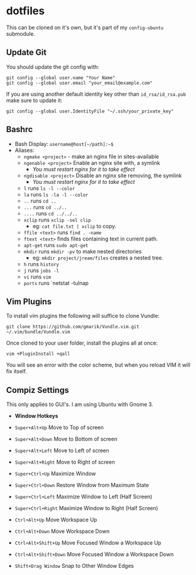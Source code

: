 # dotfiles

This can be cloned on it's own, but it's part of my `config-ubuntu` submodule.

## Update Git
You should update the git config with:
```
git config --global user.name "Your Name"
git config --global user.email "your_email@example.com"
```

If you are using another default identity key other than `id_rsa/id_rsa.pub` make sure to update it:
```
git config --global user.IdentityFile "~/.ssh/your_private_key"
```

## Bashrc
- Bash Display: `username@host[~/path]:~$`
- Aliases:
    - `ngmake <project>` - make an nginx file in sites-available
    - `ngenable <project>` Enable an nginx site with, a symlink
        - *You must restart nginx for it to take effect*
    - `ngdisable <project>` Disable an nginx site removing, the symlink
        - *You must restart nginx for it to take effect*
    - `l` runs `ls -l --color`
    - `la` runs `ls -la -l --color`
    - `..` runs `cd ..`
    - `...` runs `cd ../..`
    - `....` runs `cd ../../..`
    - `xclip` runs `xclip -sel clip`
        - eg: `cat file.txt | xclip` to copy.
    - `ffile <text>` runs `find . -name `
    - `ftext <text>` finds files containing text in current path.
    - `apt-get` runs `sudo apt-get`
    - `mkdir` runs `mkdir -pv` to make nested directories
        - eg: `mkdir project/jream/files` creates a nested tree.
    - `h` runs `history`
    - `j` runs `jobs -l`
    - `vi` runs `vim`
    - `ports` runs `netstat -tulnap



## Vim Plugins
To install vim plugins the following will suffice to clone Vundle:
```
git clone https://github.com/gmarik/Vundle.vim.git ~/.vim/bundle/Vundle.vim
```

Once cloned to your user folder, install the plugins all at once:
```
vim +PluginInstall +qall
```

You will see an error with the color scheme, but when you reload VIM it will fix itself.

## Compiz Settings
This only applies to GUI's. I am using Ubuntu with Gnome 3.

- **Window Hotkeys**
- `Super+Alt+Up` Move to Top of screen
- `Super+Alt+Down` Move to Bottom of screen
- `Super+Alt+Left` Move to Left of screen
- `Super+Alt+Right` Move to Right of screen

- `Super+Ctrl+Up` Maximize Window
- `Super+Ctrl+Down` Restore Window from Maximum State
- `Super+Ctrl+Left` Maximize Window to Left (Half Screen)
- `Super+Ctrl+Right` Maximize Window to Right (Half Screen)

- `Ctrl+Alt+Up` Move Workspace Up
- `Ctrl+Alt+Down` Move Workspace Down

- `Ctrl+Alt+Shift+Up` Move Focused Window a Workspace Up
- `Ctrl+Alt+Shift+Down` Move Focused Window a Workspace Down

- `Shift+Drag Window` Snap to Other Window Edges
